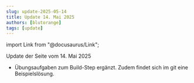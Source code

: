 ```yaml
---
slug: update-2025-05-14
title: Update 14. Mai 2025
authors: [blutorange]
tags: [update]
---
```


import Link from "@docusaurus/Link";

Update der Seite vom 14. Mai 2025

* Übungsaufgaben zum Build-Step ergänzt. Zudem findet sich im git eine Beispielslösung.

<!-- truncate -->
